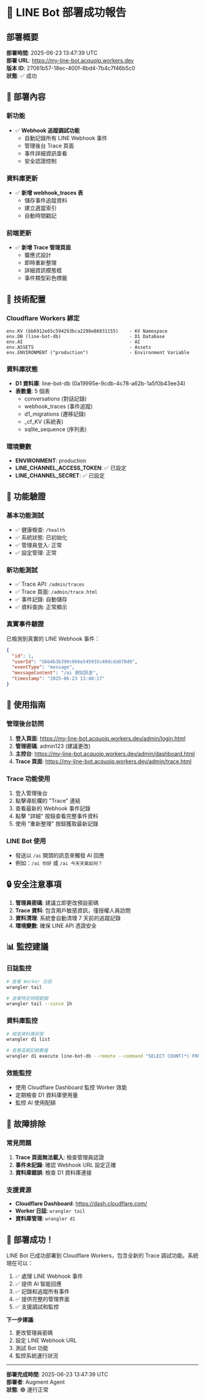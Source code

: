 # 🚀 LINE Bot 部署成功報告

## 部署概要

**部署時間**: 2025-06-23 13:47:39 UTC  
**部署 URL**: https://my-line-bot.acquojp.workers.dev  
**版本 ID**: 27061b57-18ec-400f-8bd4-7b4c7f46b5c0  
**狀態**: ✅ 成功

## 🎯 部署內容

### 新功能
- ✅ **Webhook 追蹤調試功能**
  - 自動記錄所有 LINE Webhook 事件
  - 管理後台 Trace 頁面
  - 事件詳細資訊查看
  - 安全認證控制

### 資料庫更新
- ✅ **新增 webhook_traces 表**
  - 儲存事件追蹤資料
  - 建立適當索引
  - 自動時間戳記

### 前端更新
- ✅ **新增 Trace 管理頁面**
  - 響應式設計
  - 即時重新整理
  - 詳細資訊模態框
  - 事件類型彩色標籤

## 🔧 技術配置

### Cloudflare Workers 綁定
```
env.KV (bb6912e65c594293bca2298e86831155)    - KV Namespace
env.DB (line-bot-db)                         - D1 Database
env.AI                                       - AI
env.ASSETS                                   - Assets
env.ENVIRONMENT ("production")               - Environment Variable
```

### 資料庫狀態
- **D1 資料庫**: line-bot-db (0a19995e-9cdb-4c78-a62b-1a5f0b43ee34)
- **表數量**: 5 個表
  - conversations (對話記錄)
  - webhook_traces (事件追蹤)
  - d1_migrations (遷移記錄)
  - _cf_KV (系統表)
  - sqlite_sequence (序列表)

### 環境變數
- **ENVIRONMENT**: production
- **LINE_CHANNEL_ACCESS_TOKEN**: ✅ 已設定
- **LINE_CHANNEL_SECRET**: ✅ 已設定

## 🧪 功能驗證

### 基本功能測試
- ✅ 健康檢查: `/health`
- ✅ 系統狀態: 已初始化
- ✅ 管理員登入: 正常
- ✅ 設定管理: 正常

### 新功能測試
- ✅ Trace API: `/admin/traces`
- ✅ Trace 頁面: `/admin/trace.html`
- ✅ 事件記錄: 自動儲存
- ✅ 資料查詢: 正常顯示

### 真實事件驗證
已檢測到真實的 LINE Webhook 事件：
```json
{
  "id": 1,
  "userId": "Ubb4b3b399c0b6e545935c40dcda070d0",
  "eventType": "message",
  "messageContent": "/ai 測試訊息",
  "timestamp": "2025-06-23 13:48:17"
}
```

## 📱 使用指南

### 管理後台訪問
1. **登入頁面**: https://my-line-bot.acquojp.workers.dev/admin/login.html
2. **管理密碼**: admin123 (建議更改)
3. **主控台**: https://my-line-bot.acquojp.workers.dev/admin/dashboard.html
4. **Trace 頁面**: https://my-line-bot.acquojp.workers.dev/admin/trace.html

### Trace 功能使用
1. 登入管理後台
2. 點擊導航欄的 "Trace" 連結
3. 查看最新的 Webhook 事件記錄
4. 點擊 "詳細" 按鈕查看完整事件資料
5. 使用 "重新整理" 按鈕獲取最新記錄

### LINE Bot 使用
- 發送以 `/ai` 開頭的訊息來觸發 AI 回應
- 例如：`/ai 你好` 或 `/ai 今天天氣如何？`

## 🔒 安全注意事項

1. **管理員密碼**: 建議立即更改預設密碼
2. **Trace 資料**: 包含用戶敏感資訊，僅授權人員訪問
3. **資料清理**: 系統會自動清理 7 天前的追蹤記錄
4. **環境變數**: 確保 LINE API 憑證安全

## 📊 監控建議

### 日誌監控
```bash
# 查看 Worker 日誌
wrangler tail

# 查看特定時間範圍
wrangler tail --since 1h
```

### 資料庫監控
```bash
# 檢查資料庫狀態
wrangler d1 list

# 查看追蹤記錄數量
wrangler d1 execute line-bot-db --remote --command "SELECT COUNT(*) FROM webhook_traces;"
```

### 效能監控
- 使用 Cloudflare Dashboard 監控 Worker 效能
- 定期檢查 D1 資料庫使用量
- 監控 AI 使用配額

## 🚨 故障排除

### 常見問題
1. **Trace 頁面無法載入**: 檢查管理員認證
2. **事件未記錄**: 確認 Webhook URL 設定正確
3. **資料庫錯誤**: 檢查 D1 資料庫連接

### 支援資源
- **Cloudflare Dashboard**: https://dash.cloudflare.com/
- **Worker 日誌**: `wrangler tail`
- **資料庫管理**: `wrangler d1`

## 🎉 部署成功！

LINE Bot 已成功部署到 Cloudflare Workers，包含全新的 Trace 調試功能。系統現在可以：

1. ✅ 處理 LINE Webhook 事件
2. ✅ 提供 AI 智能回應
3. ✅ 記錄和追蹤所有事件
4. ✅ 提供完整的管理界面
5. ✅ 支援調試和監控

**下一步建議**:
1. 更改管理員密碼
2. 設定 LINE Webhook URL
3. 測試 Bot 功能
4. 監控系統運行狀況

---
**部署完成時間**: 2025-06-23 13:47:39 UTC  
**部署者**: Augment Agent  
**狀態**: 🟢 運行正常
